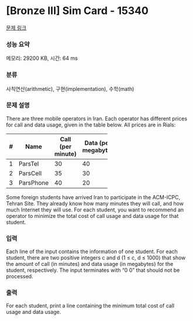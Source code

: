 # [Bronze III] Sim Card - 15340 

[문제 링크](https://www.acmicpc.net/problem/15340) 

### 성능 요약

메모리: 29200 KB, 시간: 64 ms

### 분류

사칙연산(arithmetic), 구현(implementation), 수학(math)

### 문제 설명

<p>There are three mobile operators in Iran. Each operator has different prices for call and data usage, given in the table below. All prices are in Rials:</p>

<table class="table table-bordered" style="width:55%">
	<thead>
		<tr>
			<th>#</th>
			<th>Name</th>
<th>Call (per minute)</th>
<th>Data (per megabyte)</th>
		</tr>
	</thead>
	<tbody>
		<tr>
			<td>1</td>
			<td>ParsTel</td>
			<td>30</td>
			<td>40</td>
		</tr>
		<tr>
			<td>2</td>
			<td>ParsCell</td>
			<td>35</td>
			<td>30</td>
		</tr>
		<tr>
			<td>3</td>
			<td>ParsPhone</td>
			<td>40</td>
			<td>20</td>
		</tr>
	</tbody>
</table>

<p>Some foreign students have arrived Iran to participate in the ACM-ICPC, Tehran Site. They already know how many minutes they will call, and how much Internet they will use. For each student, you want to recommend an operator to minimize the total cost of call usage and data usage for that student.</p>

### 입력 

 <p>Each line of the input contains the information of one student. For each student, there are two positive integers c and d (1 ≤ c, d ≤ 1000) that show the amount of call (in minutes) and data usage (in megabytes) for the student, respectively. The input terminates with “0 0” that should not be processed.</p>

### 출력 

 <p>For each student, print a line containing the minimum total cost of call usage and data usage.</p>

